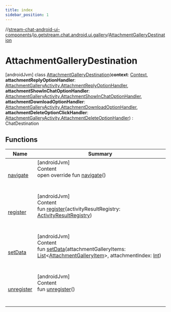 ```yaml
---
title: index
sidebar_position: 1
---
```

//[stream-chat-android-ui-components](../../../index.md)/[io.getstream.chat.android.ui.gallery](../index.md)/[AttachmentGalleryDestination](index.md)



# AttachmentGalleryDestination  
 [androidJvm] class [AttachmentGalleryDestination](index.md)(**context**: [Context](https://developer.android.com/reference/kotlin/android/content/Context.html), **attachmentReplyOptionHandler**: [AttachmentGalleryActivity.AttachmentReplyOptionHandler](../AttachmentGalleryActivity/AttachmentReplyOptionHandler/index.md), **attachmentShowInChatOptionHandler**: [AttachmentGalleryActivity.AttachmentShowInChatOptionHandler](../AttachmentGalleryActivity/AttachmentShowInChatOptionHandler/index.md), **attachmentDownloadOptionHandler**: [AttachmentGalleryActivity.AttachmentDownloadOptionHandler](../AttachmentGalleryActivity/AttachmentDownloadOptionHandler/index.md), **attachmentDeleteOptionClickHandler**: [AttachmentGalleryActivity.AttachmentDeleteOptionHandler](../AttachmentGalleryActivity/AttachmentDeleteOptionHandler/index.md)) : ChatDestination   


## Functions  
  
|  Name |  Summary | 
|---|---|
| <a name="io.getstream.chat.android.ui.gallery/AttachmentGalleryDestination/navigate/#/PointingToDeclaration/"></a>[navigate](navigate.md)| <a name="io.getstream.chat.android.ui.gallery/AttachmentGalleryDestination/navigate/#/PointingToDeclaration/"></a>[androidJvm]  <br/>Content  <br/>open override fun [navigate](navigate.md)()  <br/><br/><br/>|
| <a name="io.getstream.chat.android.ui.gallery/AttachmentGalleryDestination/register/#androidx.activity.result.ActivityResultRegistry/PointingToDeclaration/"></a>[register](register.md)| <a name="io.getstream.chat.android.ui.gallery/AttachmentGalleryDestination/register/#androidx.activity.result.ActivityResultRegistry/PointingToDeclaration/"></a>[androidJvm]  <br/>Content  <br/>fun [register](register.md)(activityResultRegistry: [ActivityResultRegistry](https://developer.android.com/reference/kotlin/androidx/activity/result/ActivityResultRegistry.html))  <br/><br/><br/>|
| <a name="io.getstream.chat.android.ui.gallery/AttachmentGalleryDestination/setData/#kotlin.collections.List[io.getstream.chat.android.ui.gallery.AttachmentGalleryItem]#kotlin.Int/PointingToDeclaration/"></a>[setData](setData.md)| <a name="io.getstream.chat.android.ui.gallery/AttachmentGalleryDestination/setData/#kotlin.collections.List[io.getstream.chat.android.ui.gallery.AttachmentGalleryItem]#kotlin.Int/PointingToDeclaration/"></a>[androidJvm]  <br/>Content  <br/>fun [setData](setData.md)(attachmentGalleryItems: [List](https://kotlinlang.org/api/latest/jvm/stdlib/kotlin.collections/-list/index.html)&lt;[AttachmentGalleryItem](../AttachmentGalleryItem/index.md)&gt;, attachmentIndex: [Int](https://kotlinlang.org/api/latest/jvm/stdlib/kotlin/-int/index.html))  <br/><br/><br/>|
| <a name="io.getstream.chat.android.ui.gallery/AttachmentGalleryDestination/unregister/#/PointingToDeclaration/"></a>[unregister](unregister.md)| <a name="io.getstream.chat.android.ui.gallery/AttachmentGalleryDestination/unregister/#/PointingToDeclaration/"></a>[androidJvm]  <br/>Content  <br/>fun [unregister](unregister.md)()  <br/><br/><br/>|

